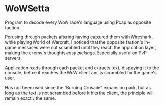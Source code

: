 # WoWSetta
Program to decode every WoW race's language using Pcap as opposite faction.

Perusing through packets aftering having captured them with Wireshark, while playing World of Warcraft, I noticed that the opposite faction's in-game messages were not scrambled until they reach the application layer, making the enemy's thoughts *easy pickings*.  Especially useful on PvP servers.

Application reads through each packet and extracts text, displaying it to the console, before it reaches the WoW client and is scrambled for the game's user.

Has not been used since the "Burning Crusade" expansion pack, but as long as the text is not scrambled before it hits the client, the principle will remain exactly the same.
